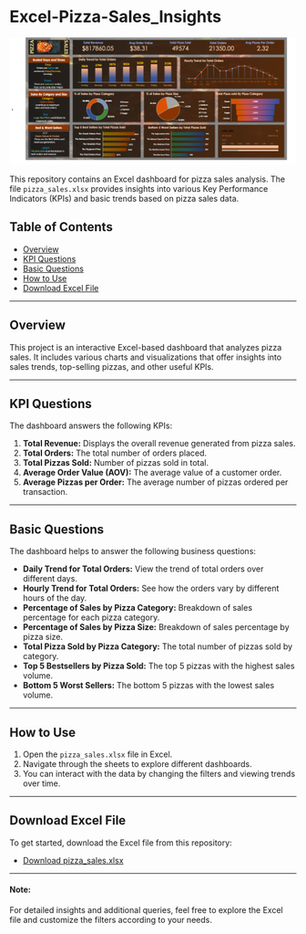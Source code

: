 # Excel-Pizza-Sales_Insights

![Pizza Sales Dashboard Screenshot](https://github.com/vanshika-ahuja1/Excel-Pizza-Sales_Insights/blob/main/pizza_sales_dashboard.png?raw=true)

This repository contains an Excel dashboard for pizza sales analysis. The file `pizza_sales.xlsx` provides insights into various Key Performance Indicators (KPIs) and basic trends based on pizza sales data.

## Table of Contents

- [Overview](#overview)
- [KPI Questions](#kpi-questions)
- [Basic Questions](#basic-questions)
- [How to Use](#how-to-use)
- [Download Excel File](#download-excel-file)

---

## Overview

This project is an interactive Excel-based dashboard that analyzes pizza sales. It includes various charts and visualizations that offer insights into sales trends, top-selling pizzas, and other useful KPIs. 

---

## KPI Questions

The dashboard answers the following KPIs:

1. **Total Revenue:** Displays the overall revenue generated from pizza sales.
2. **Total Orders:** The total number of orders placed.
3. **Total Pizzas Sold:** Number of pizzas sold in total.
4. **Average Order Value (AOV):** The average value of a customer order.
5. **Average Pizzas per Order:** The average number of pizzas ordered per transaction.

---

## Basic Questions

The dashboard helps to answer the following business questions:

- **Daily Trend for Total Orders:** View the trend of total orders over different days.
- **Hourly Trend for Total Orders:** See how the orders vary by different hours of the day.
- **Percentage of Sales by Pizza Category:** Breakdown of sales percentage for each pizza category.
- **Percentage of Sales by Pizza Size:** Breakdown of sales percentage by pizza size.
- **Total Pizza Sold by Pizza Category:** The total number of pizzas sold by category.
- **Top 5 Bestsellers by Pizza Sold:** The top 5 pizzas with the highest sales volume.
- **Bottom 5 Worst Sellers:** The bottom 5 pizzas with the lowest sales volume.

---

## How to Use

1. Open the `pizza_sales.xlsx` file in Excel.
2. Navigate through the sheets to explore different dashboards.
3. You can interact with the data by changing the filters and viewing trends over time.

---

## Download Excel File

To get started, download the Excel file from this repository:

- [Download pizza_sales.xlsx](https://github.com/vanshika-ahuja1/Excel-Pizza-Sales_Insights/raw/main/pizza_sales.xlsx)

---

#### Note:
For detailed insights and additional queries, feel free to explore the Excel file and customize the filters according to your needs.
